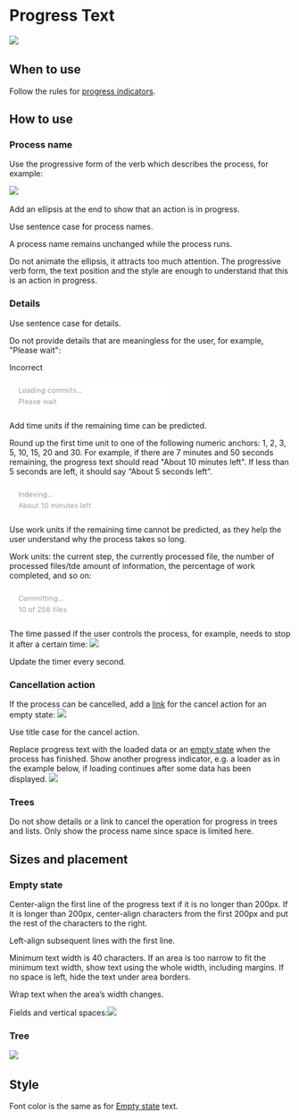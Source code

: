 <!-- Copyright 2000-2024 JetBrains s.r.o. and contributors. Use of this source code is governed by the Apache 2.0 license. -->

# Progress Text

![](desc.png)

## When to use

Follow the rules for [progress indicators](progress_indicators.md).

## How to use

### Process name

Use the progressive form of the verb which describes the process, for example:

![](progressive_form.png)

Add an ellipsis at the end to show that an action is in progress.

Use sentence case for process names.

A process name remains unchanged while the process runs.

Do not animate the ellipsis, it attracts too much attention. The progressive verb form, the text position and the style are enough to understand that this is an action in progress.

### Details

Use sentence case for details.

Do not provide details that are meaningless for the user, for example, "Please wait":

<p class='label incorrect'>Incorrect</p>

![](../../../images/ui/progress_text/meaningless.png)

Add time units if the remaining time can be predicted.

<p>Round up the first time unit to one of the following numeric anchors: 1, 2, 3, 5, 10, 15, 20 and 30. For example, if there are 7 minutes and 50 seconds remaining, the progress text should read "About 10 minutes left". If less than 5 seconds are left, it should say “About 5 seconds left”.</p>

![](../../../images/ui/progress_text/time.png)

Use work units if the remaining time cannot be predicted, as they help the user understand why the process takes so long.

<p>Work units: the current step, the currently processed file, the number of processed files/tde amount of information, the percentage of work completed, and so on:</p>

![](../../../images/ui/progress_text/work.png)


The time passed if the user controls the process, for example, needs to stop it after a certain time:
![](passed.png)

<p>Update the timer every second.</p>

### Cancellation action

If the process can be cancelled, add a [link](link.md) for the cancel action for an empty state:
![](cancellation.png)


Use title case for the cancel action.

Replace progress text with the loaded data or an [empty state](empty_state.md) when the process has finished. Show another progress indicator, e.g. a loader as in the example below, if loading continues after some data has been displayed.
![](empty_state_text.png)

### Trees

Do not show details or a link to cancel the operation for progress in trees and lists. Only show the process name since space is limited here.

## Sizes and placement

### Empty state

Center-align the first line of the progress text if it is no longer than 200px. If it is longer than 200px, center-align characters from the first 200px and put the rest of the characters to the right.

Left-align subsequent lines with the first line.

Minimum text width is 40 characters. If an area is too narrow to fit the minimum text width, show text using the whole width, including margins. If no space is left, hide the text under area borders.

Wrap text when the area’s width changes.

Fields and vertical spaces:![](fields.png)

### Tree
![](tree.png)

## Style

Font color is the same as for [Empty state](empty_state.md) text.

